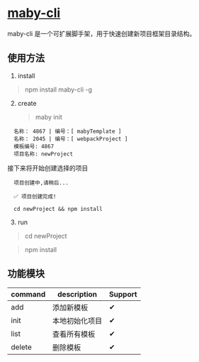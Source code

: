 # [maby-cli](https://github.com/Liuqing650/maby-cli)

  maby-cli 是一个可扩展脚手架，用于快速创建新项目框架目录结构。

## 使用方法

  1. install
  <blockquote>
    npm install maby-cli -g
  </blockquote>
 
  2. create
 	<blockquote>
 		maby init
	</blockquote>
  
  ```
    名称： 4867 | 编号：[ mabyTemplate ]
    名称： 2045 | 编号：[ webpackProject ]
    模板编号: 4867
    项目名称: newProject
  ```
  接下来将开始创建选择的项目
  ```
    项目创建中,请稍后...

    ✅ 项目创建完成!

    cd newProject && npm install 
  ```
 	
  3. run
  <blockquote>
    cd newProject
  </blockquote>
  <blockquote>
    npm install
  </blockquote>

## 功能模块

  | command | description | Support |
  | ------ | ----------- | ----------- |
  | add | 添加新模板 | ✔ |
  | init | 本地初始化项目 | ✔ |
  | list | 查看所有模板 |✔ |
  | delete | 删除模板 | ✔ | 
